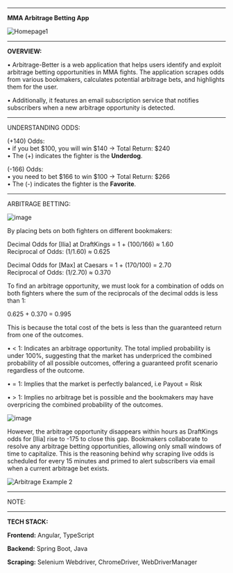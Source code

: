 ________________________________________________________________________________________________________________

**MMA Arbitrage Betting App**

![Homepage1](https://github.com/user-attachments/assets/09e9595e-9688-4e34-8965-edc380edf3ef)

________________________________________________________________________________________________________________

**OVERVIEW:**

• Arbitrage-Better is a web application that helps users identify and exploit arbitrage betting opportunities in MMA fights. The application scrapes odds from various bookmakers, calculates potential arbitrage bets, and highlights them for the user. 

• Additionally, it features an email subscription service that notifies subscribers when a new arbitrage opportunity is detected.



________________________________________________________________________________________________________________
UNDERSTANDING ODDS:

(+140) Odds: <br>
• if you bet $100, you will win $140 -> Total Return: $240 <br>
• The (+) indicates the fighter is the **Underdog**.

(-166) Odds: <br>
• you need to bet $166 to win $100 -> Total Return: $266 <br>
• The (-) indicates the fighter is the **Favorite**.

________________________________________________________________________________________________________________
ARBITRAGE BETTING:

![image](https://github.com/user-attachments/assets/265fc27e-8e24-41cf-8821-596a05d621bb)

By placing bets on both fighters on different bookmakers:

Decimal Odds for [Ilia] at DraftKings = 1 + (100/166) ≈ 1.60 <br>
Reciprocal of Odds: (1/1.60) ≈ 0.625

Decimal Odds for [Max] at Caesars = 1 + (170/100) = 2.70 <br>
Reciprocal of Odds: (1/2.70) ≈ 0.370

To find an arbitrage opportunity, we must look for a combination of odds on both fighters where the sum of the reciprocals of the decimal odds is less than 1:

0.625 + 0.370 = 0.995 

This is because the total cost of the bets is less than the guaranteed return from one of the outcomes.

• < 1: Indicates an arbitrage opportunity. The total implied probability is under 100%, suggesting that the market has underpriced the combined probability of all possible outcomes, offering a guaranteed profit scenario regardless of the outcome. 

• = 1: Implies that the market is perfectly balanced, i.e Payout = Risk

• > 1: Implies no arbitrage bet is possible and the bookmakers may have overpricing the combined probability of the outcomes.

![image](https://github.com/user-attachments/assets/097323ba-698e-49b7-b97c-2e5612299842)

However, the arbitrage opportunity disappears within hours as DraftKings odds for [Ilia] rise to -175 to close this gap. Bookmakers collaborate to resolve any arbitrage betting opportunities, allowing only small windows of time to capitalize. This is the reasoning behind why scraping live odds is scheduled for every 15 minutes and primed to alert subscribers via email when a current arbitrage bet exists.  

![Arbitrage Example 2](https://github.com/user-attachments/assets/e5ec43fc-3866-47a9-a2e0-faa94cbb624f)




________________________________________________________________________________________________________________
NOTE: 

________________________________________________________________________________________________________________
**TECH STACK:**

**Frontend:** Angular, TypeScript

**Backend:** Spring Boot, Java

**Scraping:** Selenium Webdriver, ChromeDriver, WebDriverManager

